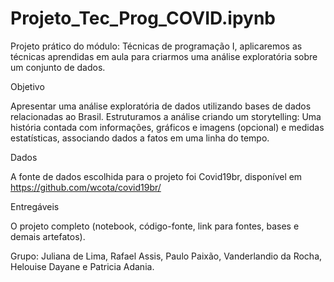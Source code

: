 # Projeto_Tec_Prog_COVID.ipynb
Projeto prático do módulo: Técnicas de programação I, aplicaremos as técnicas aprendidas em aula para criarmos uma análise exploratória sobre um conjunto de dados.

Objetivo

Apresentar uma análise exploratória de dados utilizando bases de dados relacionadas ao Brasil. Estruturamos a análise criando um storytelling: Uma história contada com informações, gráficos e imagens (opcional) e medidas estatísticas, associando dados a fatos em uma linha do tempo.

Dados

A fonte de dados escolhida para o projeto foi Covid19br, disponível em https://github.com/wcota/covid19br/

Entregáveis

O projeto completo (notebook, código-fonte, link para fontes, bases e demais artefatos).

Grupo: Juliana de Lima, Rafael Assis, Paulo Paixão, Vanderlandio da Rocha, Helouise Dayane e Patricia Adania.
